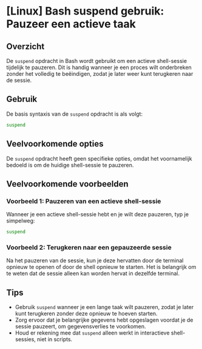 # [Linux] Bash suspend gebruik: Pauzeer een actieve taak

## Overzicht
De `suspend` opdracht in Bash wordt gebruikt om een actieve shell-sessie tijdelijk te pauzeren. Dit is handig wanneer je een proces wilt onderbreken zonder het volledig te beëindigen, zodat je later weer kunt terugkeren naar de sessie.

## Gebruik
De basis syntaxis van de `suspend` opdracht is als volgt:

```bash
suspend
```

## Veelvoorkomende opties
De `suspend` opdracht heeft geen specifieke opties, omdat het voornamelijk bedoeld is om de huidige shell-sessie te pauzeren.

## Veelvoorkomende voorbeelden

### Voorbeeld 1: Pauzeren van een actieve shell-sessie
Wanneer je een actieve shell-sessie hebt en je wilt deze pauzeren, typ je simpelweg:

```bash
suspend
```

### Voorbeeld 2: Terugkeren naar een gepauzeerde sessie
Na het pauzeren van de sessie, kun je deze hervatten door de terminal opnieuw te openen of door de shell opnieuw te starten. Het is belangrijk om te weten dat de sessie alleen kan worden hervat in dezelfde terminal.

## Tips
- Gebruik `suspend` wanneer je een lange taak wilt pauzeren, zodat je later kunt terugkeren zonder deze opnieuw te hoeven starten.
- Zorg ervoor dat je belangrijke gegevens hebt opgeslagen voordat je de sessie pauzeert, om gegevensverlies te voorkomen.
- Houd er rekening mee dat `suspend` alleen werkt in interactieve shell-sessies, niet in scripts.